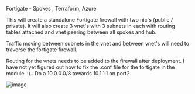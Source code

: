 Fortigate - Spokes , Terraform, Azure

This will create a standalone Fortigate firewall with two nic's (public / private). It will also create 3 vnet's with 3 subnets in each with routing tables attached and
vnet peering between all spokes and hub.

Traffic moving between subnets in the vnet and between vnet's will need to traverse the fortigate firewall. 

Routing for the vnets needs to be added to the firewall after deployment. I have not yet figured out how to fix the .conf file for the fortigate in the module. :).. Do a 10.0.0.0/8 towards 10.1.1.1 on port2.


![image](https://user-images.githubusercontent.com/45621419/153557827-651509b3-dd9a-414c-aa1e-9d40a6578e5e.png)
